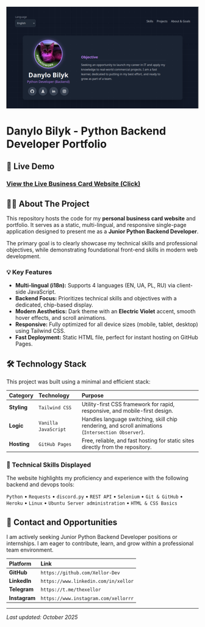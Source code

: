 ![Photo](image.png)
# Danylo Bilyk - Python Backend Developer Portfolio

## 🚀 Live Demo

### [View the Live Business Card Website (Click)](https://xellor-dev.github.io/portfolio/)

## 👨‍💻 About The Project

This repository hosts the code for my **personal business card website** and portfolio. It serves as a static, multi-lingual, and responsive single-page application designed to present me as a **Junior Python Backend Developer**.

The primary goal is to clearly showcase my technical skills and professional objectives, while demonstrating foundational front-end skills in modern web development.

### 💡 Key Features

* **Multi-lingual (i18n):** Supports 4 languages (EN, UA, PL, RU) via client-side JavaScript.
* **Backend Focus:** Prioritizes technical skills and objectives with a dedicated, chip-based display.
* **Modern Aesthetics:** Dark theme with an **Electric Violet** accent, smooth hover effects, and scroll animations.
* **Responsive:** Fully optimized for all device sizes (mobile, tablet, desktop) using Tailwind CSS.
* **Fast Deployment:** Static HTML file, perfect for instant hosting on GitHub Pages.

## 🛠️ Technology Stack

This project was built using a minimal and efficient stack:

| **Category** | **Technology** | **Purpose** | 
| :--- | :--- | :--- |
| **Styling** | `Tailwind CSS` | Utility-first CSS framework for rapid, responsive, and mobile-first design. | 
| **Logic** | `Vanilla JavaScript` | Handles language switching, skill chip rendering, and scroll animations (`Intersection Observer`). | 
| **Hosting** | `GitHub Pages` | Free, reliable, and fast hosting for static sites directly from the repository. | 

### 🎯 Technical Skills Displayed

The website highlights my proficiency and experience with the following backend and devops tools:

`Python` • `Requests` • `discord.py` • `REST API` • `Selenium` • `Git & GitHub` • `Heroku` • `Linux` • `Ubuntu Server administration` • `HTML & CSS Basics`

## 🤝 Contact and Opportunities

I am actively seeking Junior Python Backend Developer positions or internships. I am eager to contribute, learn, and grow within a professional team environment.

| **Platform** | **Link** | 
| :--- | :--- |
| **GitHub** | `https://github.com/Xellor-Dev` | 
| **LinkedIn** | `https://www.linkedin.com/in/xellor` | 
| **Telegram** | `https://t.me/thexellor` | 
| **Instagram** | `https://www.instagram.com/xellorrr` | 

***
*Last updated: October 2025*

